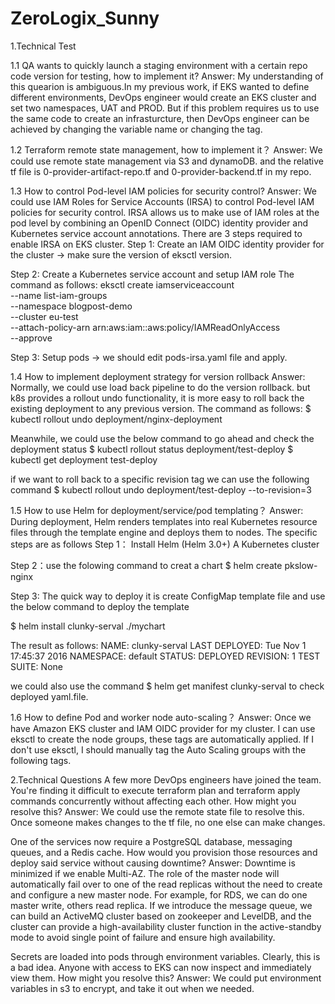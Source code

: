 # ZeroLogix_Sunny

1.Technical Test

1.1 QA wants to quickly launch a staging environment with a certain repo code version for testing, how to implement it?
Answer:
My understanding of this quearion is ambiguous.In my previous work, if EKS wanted to define different environments, DevOps engineer would create an EKS cluster and set two namespaces, UAT and PROD. But if this problem requires us to use the same code to create an infrasturcture, then DevOps engineer can be achieved by changing the variable name or changing the tag.


1.2  Terraform remote state management, how to implement it？
Answer: 
We could use remote state management via S3 and dynamoDB. and the relative tf file is 0-provider-artifact-repo.tf and 0-provider-backend.tf in my repo.


1.3  How to control Pod-level IAM policies for security control?
Answer: 
We could use IAM Roles for Service Accounts (IRSA) to control Pod-level IAM policies for security control. IRSA allows us to make use of IAM roles at the pod level by combining an OpenID Connect (OIDC) identity provider and Kubernetes service account annotations.
There are 3 steps required to enable IRSA on EKS cluster. 
Step 1: 
Create an IAM OIDC identity provider for the cluster -> make sure the version of eksctl version.

Step 2: 
Create a Kubernetes service account and setup IAM role 
The command as follows:
eksctl create iamserviceaccount \
               --name list-iam-groups \
               --namespace blogpost-demo \
               --cluster eu-test \
               --attach-policy-arn arn:aws:iam::aws:policy/IAMReadOnlyAccess \
               --approve 
               
Step 3: Setup pods -> we should edit pods-irsa.yaml file and apply.
           

1.4  How to implement deployment strategy for version rollback
Answer: 
Normally, we could use load back pipeline to do the version rollback. but k8s provides a rollout undo functionality, it is more easy to roll back the existing deployment to any previous version. 
The command as follows:
$ kubectl rollout undo deployment/nginx-deployment

Meanwhile, we could use the below command to go ahead and check the deployment status
$ kubectl rollout status deployment/test-deploy
$ kubectl get deployment test-deploy

if we want to roll back to a specific revision tag we can use the following command
$ kubectl rollout undo deployment/test-deploy --to-revision=3

1.5  How to use Helm for deployment/service/pod templating？
Answer: 
During deployment, Helm renders templates into real Kubernetes resource files through the template engine and deploys them to nodes.
The specific steps are as follows
Step 1： 
Install Helm (Helm 3.0+)
A Kubernetes cluster

Step 2：use the folowing command to creat a chart
$ helm create pkslow-nginx

Step 3:
The quick way to deploy it is create ConfigMap template file and use the below command to deploy the template

$ helm install clunky-serval ./mychart

The result as follows:
NAME: clunky-serval
LAST DEPLOYED: Tue Nov  1 17:45:37 2016
NAMESPACE: default
STATUS: DEPLOYED
REVISION: 1
TEST SUITE: None

we could also use the command $ helm get manifest clunky-serval to check deployed yaml.file.


1.6	 How to define Pod and worker node auto-scaling？
Answer: 
Once we have Amazon EKS cluster and IAM OIDC provider for my cluster. I can use eksctl to create the node groups, these tags are automatically applied.
If I don't use eksctl, I should manually tag the Auto Scaling groups with the following tags.


2.Technical Questions
A few more DevOps engineers have joined the team. You're finding it difficult to execute terraform plan and terraform apply commands concurrently without affecting each other. 
How might you resolve this?
Answer: 
We could use the remote state file to resolve this. Once someone makes changes to the tf file, no one else can make changes.


One of the services now require a PostgreSQL database, messaging queues, and a Redis cache. 
How would you provision those resources and deploy said service without causing downtime?
Answer: 
Downtime is minimized if we enable Multi-AZ. The role of the master node will automatically fail over to one of the read replicas without the need to create and configure a new master node. For example, for RDS, we can do one master write, others read replica.
If we introduce the message queue, we can build an ActiveMQ cluster based on zookeeper and LevelDB, and the cluster can provide a high-availability cluster function in the active-standby mode to avoid single point of failure and ensure high availability.


Secrets are loaded into pods through environment variables. Clearly, this is a bad idea. Anyone with access to EKS can now inspect and immediately view them. How might you resolve this? 
Answer: 
We could put environment variables in s3 to encrypt, and take it out when we needed.
